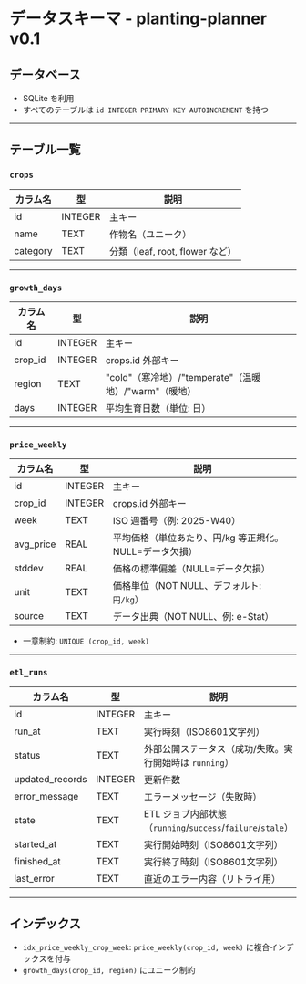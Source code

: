 # データスキーマ - planting-planner v0.1

## データベース
- SQLite を利用
- すべてのテーブルは `id INTEGER PRIMARY KEY AUTOINCREMENT` を持つ

---

## テーブル一覧

### `crops`
| カラム名       | 型      | 説明                |
|----------------|---------|---------------------|
| id             | INTEGER | 主キー              |
| name           | TEXT    | 作物名（ユニーク）  |
| category       | TEXT    | 分類（leaf, root, flower など） |

---

### `growth_days`
| カラム名       | 型      | 説明                                      |
|----------------|---------|-------------------------------------------|
| id             | INTEGER | 主キー                                    |
| crop_id        | INTEGER | crops.id 外部キー                         |
| region         | TEXT    | "cold"（寒冷地）/"temperate"（温暖地）/"warm"（暖地） |
| days           | INTEGER | 平均生育日数（単位: 日）                  |

---

### `price_weekly`
| カラム名       | 型      | 説明                                                     |
|----------------|---------|----------------------------------------------------------|
| id             | INTEGER | 主キー                                                   |
| crop_id        | INTEGER | crops.id 外部キー                                        |
| week           | TEXT    | ISO 週番号（例: 2025-W40）                               |
| avg_price      | REAL    | 平均価格（単位あたり、円/kg 等正規化。NULL=データ欠損） |
| stddev         | REAL    | 価格の標準偏差（NULL=データ欠損）                        |
| unit           | TEXT    | 価格単位（NOT NULL、デフォルト: `円/kg`）                |
| source         | TEXT    | データ出典（NOT NULL、例: e-Stat）                        |

- 一意制約: `UNIQUE (crop_id, week)`

---

### `etl_runs`
| カラム名       | 型      | 説明                           |
|----------------|---------|--------------------------------|
| id             | INTEGER | 主キー                         |
| run_at         | TEXT    | 実行時刻（ISO8601文字列）      |
| status         | TEXT    | 外部公開ステータス（成功/失敗。実行開始時は `running`） |
| updated_records| INTEGER | 更新件数                       |
| error_message  | TEXT    | エラーメッセージ（失敗時）     |
| state          | TEXT    | ETL ジョブ内部状態（`running`/`success`/`failure`/`stale`） |
| started_at     | TEXT    | 実行開始時刻（ISO8601文字列）  |
| finished_at    | TEXT    | 実行終了時刻（ISO8601文字列）  |
| last_error     | TEXT    | 直近のエラー内容（リトライ用） |

---

## インデックス
- `idx_price_weekly_crop_week`: `price_weekly(crop_id, week)` に複合インデックスを付与
- `growth_days(crop_id, region)` にユニーク制約
